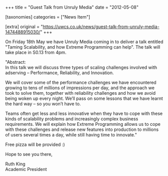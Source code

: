 +++
title = "Guest Talk from Unruly Media"
date = "2012-05-08"

[taxonomies]
categories = ["News Item"]

[extra]
original = "https://uwcs.co.uk/news/guest-talk-from-unruly-media-1474488915030/"
+++

On Friday 18th May we have Unruly Media coming in to deliver a talk entitled "Taming Scalability, and how Extreme Programming can help". The talk will take place in S0.13 from 4pm.

"Abstract:  
In this talk we will discuss three types of scaling challenges involved with adserving – Performance, Reliability, and Innovation.

We will cover some of the performance challenges we have encountered growing to tens of millions of impressions per day, and the approach we took to solve them, together with reliability challenges and how we avoid being woken up every night. We’ll pass on some lessons that we have learnt the hard way – so you won’t have to.

Teams often get less and less innovative when they have to cope with these kinds of scalability problems and increasingly complex business requirements. We will explain how Extreme Programming allows us to cope with these challenges and release new features into production to millions of users several times a day, while still having time to innovate."

Free pizza will be provided :)

Hope to see you there,

Ruth King  
Academic President

